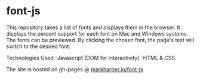 # font-js

This repository takes a list of fonts and displays them in the browser. It displays the percent support for each font on Mac and Windows systems. The fonts can be previewed. By clicking the chosen font, the page's text will switch to the desired font.

Technologies Used
-Javascript (DOM for interactivity)
-HTML & CSS

The site is hosted on gh-pages @ <a href="markharper.io/font-js">markharper.io/font-js</a>
